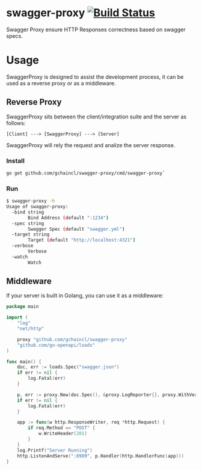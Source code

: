 # swagger-proxy [![Build Status](https://travis-ci.org/gchaincl/swagger-proxy.svg?branch=master)](https://travis-ci.org/gchaincl/swagger-proxy)
Swagger Proxy ensure HTTP Responses correctness based on swagger specs. 

# Usage
SwaggerProxy is designed to assist the development process, it can be used as a reverse proxy or as a middleware.

## Reverse Proxy
SwaggerProxy sits between the client/integration suite and the server as follows:
```
[Client] ---> [SwaggerProxy] ---> [Server]
```
SwaggerProxy will rely the request and analize the server response.

### Install
```bash
go get github.com/gchaincl/swagger-proxy/cmd/swagger-proxy`
```
### Run
```bash
$ swagger-proxy -h
Usage of swagger-proxy:
  -bind string
        Bind Address (default ":1234")
  -spec string
        Swagger Spec (default "swagger.yml")
  -target string
        Target (default "http://localhost:4321")
  -verbose
        Verbose
  -watch
        Watch
```

## Middleware
If your server is built in Golang, you can use it as a middleware:
```go
package main

import (
	"log"
	"net/http"

	proxy "github.com/gchaincl/swagger-proxy"
	"github.com/go-openapi/loads"
)

func main() {
	doc, err := loads.Spec("swagger.json")
	if err != nil {
		log.Fatal(err)
	}

	p, err := proxy.New(doc.Spec(), &proxy.LogReporter{}, proxy.WithVerbose(true))
	if err != nil {
		log.Fatal(err)
	}

	app := func(w http.ResponseWriter, req *http.Request) {
		if req.Method == "POST" {
			w.WriteHeader(201)
		}
	}
	log.Printf("Server Running")
	http.ListenAndServe(":8989", p.Handler(http.HandlerFunc(app)))
}

```
